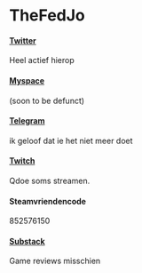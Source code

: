 # TheFedJo

#### [Twitter](https://twitter.com/TheFedJo)
Heel actief hierop

#### [Myspace](https://myspace.com/fedjo/bio) 
(soon to be defunct)

#### [Telegram](https://t.me/thefedjo)
ik geloof dat ie het niet meer doet

#### [Twitch](https://twitch.tv/thefedjo)
Qdoe soms streamen.

#### Steamvriendencode
852576150

#### [Substack](https://thefedjo.substack.com)
Game reviews misschien


